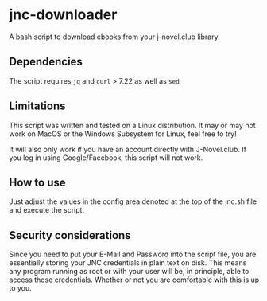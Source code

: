 # jnc-downloader
A bash script to download ebooks from your j-novel.club library.

## Dependencies
The script requires `jq` and `curl` > 7.22 as well as `sed`

## Limitations
This script was written and tested on a Linux distribution. It may or may not work on MacOS or the Windows Subsystem for Linux, feel free to try!

It will also only work if you have an account directly with J-Novel.club. If you log in using Google/Facebook, this script will not work.

## How to use
Just adjust the values in the config area denoted at the top of the jnc.sh file and execute the script.

## Security considerations
Since you need to put your E-Mail and Password into the script file, you are essentially storing your JNC credentials in plain text on disk.
This means any program running as root or with your user will be, in principle, able to access those credentials. Whether or not you are comfortable with this is up to you.
